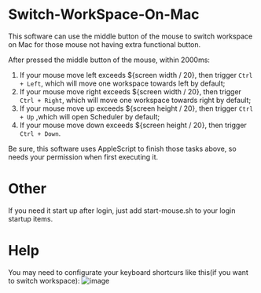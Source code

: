 # Switch-WorkSpace-On-Mac
This software can use the middle button of the mouse to switch workspace on Mac for those mouse not having extra functional button.

After pressed the middle button of the mouse, within 2000ms:
1. If your mouse move left exceeds ${screen width / 20}, then trigger `Ctrl + Left`, which will move one workspace towards left by default;
2. If your mouse move right exceeds ${screen width / 20}, then trigger `Ctrl + Right`, which will move one workspace towards right by default;
3. If your mouse move up exceeds ${screen height / 20}, then trigger `Ctrl + Up` ,which will open Scheduler by default;
4. If your mouse move down exceeds ${screen height / 20}, then trigger `Ctrl + Down`.

Be sure, this software uses AppleScript to finish those tasks above, so needs your permission when first executing it.

# Other
If you need it start up after login, just add start-mouse.sh to your login startup items.

# Help
You may need to configurate your keyboard shortcurs like this(if you want to switch workspace):
![image](https://github.com/user-attachments/assets/a6209ad7-698b-4f2b-9b39-82a370d304dd)
